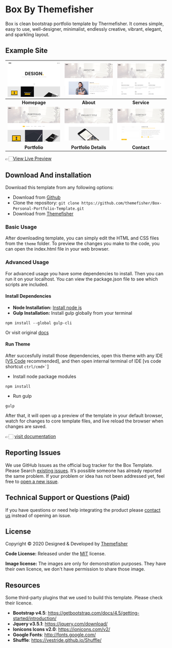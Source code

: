 # Box By Themefisher
Box is clean bootstrap portfolio template by Thermefisher. It comes simple, easy to use, well-designer, minimalist, endlessly creative, vibrant, elegant, and sparkling layout.


<!-- demo -->
## Example Site
| [![](screenshots/homepage.png)](https://demo.themefisher.com/themefisher/box/) | [![](screenshots/about.png)](https://demo.themefisher.com/themefisher/box/about.html) | [![](screenshots/service.png)](https://demo.themefisher.com/themefisher/box/services.html) |
|:---:|:---:|:---:|
| **Homepage**  | **About**  | **Service**  |
| [![](screenshots/portfolio.png)](https://demo.themefisher.com/themefisher/box/portfolio.html) | [![](screenshots/portfolio-d.png)](https://demo.themefisher.com/themefisher/box/single-project.html) | [![](screenshots/contact.png)](https://demo.themefisher.com/themefisher/box/contact.html) |
| **Portfolio** | **Portfolio Details** | **Contact** |

👉🏻[View Live Preview](https://demo.themefisher.com/themefisher/box/)


<!-- download -->
## Download And installation
Download this template from any following options:

* Download from [Github](https://github.com/themefisher/Box-Personal-Portfolio-Template/archive/master.zip)
* Clone the repository: `git clone https://github.com/themefisher/Box-Personal-Portfolio-Template.git`
* Download from [Themefisher](https://themefisher.com/products/box-bootstrap-portfolio-template/)


<!-- installation -->
### Basic Usage
After downloading template, you can simply edit the HTML and CSS files from the `theme` folder. To preview the changes you make to the code, you can open the index.html file in your web browser.

### Advanced Usage
For advanced usage you have some dependencies to install. Then you can run it on your localhost. You can view the package.json file to see which scripts are included.

#### Install Dependencies
* **Node Installation:** [Install node js](https://nodejs.org/en/download/)
* **Gulp Installation:** Install gulp globally from your terminal 
```
npm install --global gulp-cli
```
Or visit original [docs](https://gulpjs.com/docs/en/getting-started/quick-start)

#### Run Theme
After succesfully install those dependencies, open this theme with any IDE [[VS Code](https://code.visualstudio.com/) recommended], and then open internal terminal of IDE [vs code shortcut <code>ctrl/cmd+\`</code>]

* Install node package modules
```
npm install
```
* Run gulp
```
gulp
```
After that, it will open up a preview of the template in your default browser, watch for changes to core template files, and live reload the browser when changes are saved.

👉🏻 [visit documentation](https://docs.themefisher.com/box/)


<!-- reporting issue -->
## Reporting Issues
We use GitHub Issues as the official bug tracker for the Box Template. Please Search [existing issues](https://github.com/themefisher/Box-Personal-Portfolio-Template/issues). It’s possible someone has already reported the same problem.
If your problem or idea has not been addressed yet, feel free to [open a new issue](https://github.com/themefisher/Box-Personal-Portfolio-Template/issues).

<!-- support -->
## Technical Support or Questions (Paid)
If you have questions or need help integrating the product please [contact us](mailto:mehedi@themefisher.com) instead of opening an issue.

<!-- licence -->
## License
Copyright &copy; 2020 Designed & Developed by [Themefisher](https://themefisher.com)

**Code License:** Released under the [MIT](https://github.com/themefisher/Box-Personal-Portfolio-Template/blob/master/LICENSE) license.

**Image license:** The images are only for demonstration purposes. They have their own licence, we don't have permission to share those image.

<!-- resources -->
## Resources
Some third-party plugins that we used to build this template. Please check their licence.
* **Bootstrap v4.5**: https://getbootstrap.com/docs/4.5/getting-started/introduction/
* **Jquery v3.5.1**: https://jquery.com/download/
* **Ionicons Icons v2.0**: https://ionicons.com/v2/
* **Google Fonts**: http://fonts.google.com/
* **Shuffle**: https://vestride.github.io/Shuffle/